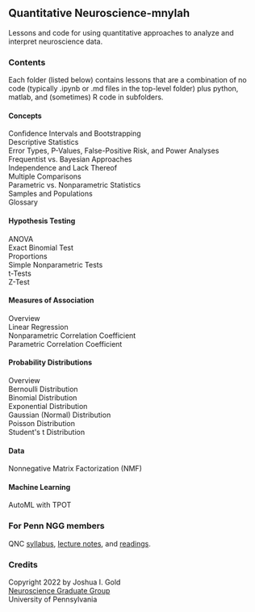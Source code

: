 ## Quantitative Neuroscience-mnylah

Lessons and code for using quantitative approaches to analyze and interpret neuroscience data.

### Contents
Each folder (listed below) contains lessons that are a combination of no code (typically .ipynb or .md files in the top-level folder) plus python, matlab, and (sometimes) R code in subfolders.

#### Concepts  
Confidence Intervals and Bootstrapping  
Descriptive Statistics  
Error Types, P-Values, False-Positive Risk, and Power Analyses  
Frequentist vs. Bayesian Approaches  
Independence and Lack Thereof  
Multiple Comparisons  
Parametric vs. Nonparametric Statistics  
Samples and Populations  
Glossary

#### Hypothesis Testing  
ANOVA  
Exact Binomial Test  
Proportions  
Simple Nonparametric Tests  
t-Tests  
Z-Test

#### Measures of Association  
Overview  
Linear Regression  
Nonparametric Correlation Coefficient  
Parametric Correlation Coefficient

#### Probability Distributions  
Overview  
Bernoulli Distribution  
Binomial Distribution  
Exponential Distribution  
Gaussian (Normal) Distribution  
Poisson Distribution  
Student's t Distribution

#### Data  
Nonnegative Matrix Factorization (NMF)

#### Machine Learning  
AutoML with TPOT

### For Penn NGG members

QNC [syllabus](https://canvas.upenn.edu/courses/1358934/assignments/syllabus), [lecture notes](https://canvas.upenn.edu/courses/1358934/files/folder/Courses/Quantitative%20Neuro%20Core/Lessons), and [readings](https://canvas.upenn.edu/courses/1358934/files/folder/Courses/Quantitative%20Neuro%20Core/Readings).

### Credits

Copyright 2022 by Joshua I. Gold  
[Neuroscience Graduate Group](https://www.med.upenn.edu/ngg/)  
University of Pennsylvania
